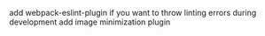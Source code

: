 add webpack-eslint-plugin if you want to throw linting errors during development
add image minimization plugin